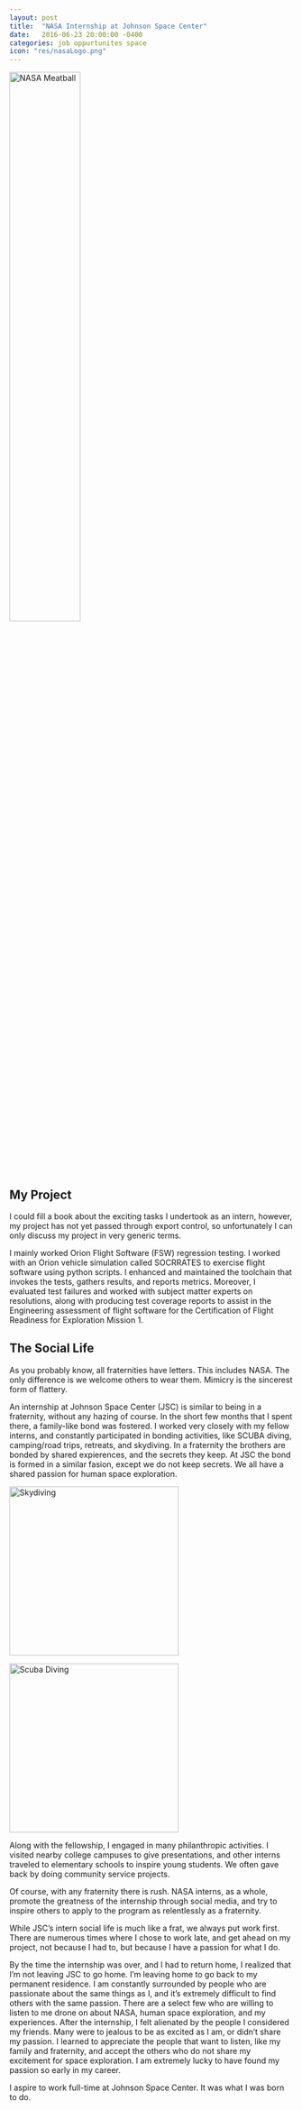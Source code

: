 ```yaml
---
layout: post
title:  "NASA Internship at Johnson Space Center"
date:   2016-06-23 20:00:00 -0400
categories: job oppurtunites space
icon: "res/nasaLogo.png"
---
```


<img src="{{ site.url }}/res/nasaLogo.png" alt="NASA Meatball" width="50%"/>

## My Project
I could fill a book about the exciting tasks I undertook as an intern, however, my project has not yet passed through export control, so unfortunately I can only discuss my project in very generic terms.

I mainly worked Orion Flight Software (FSW)  regression testing. I worked with an Orion vehicle simulation called SOCRRATES to exercise flight software using python scripts. I enhanced and maintained the toolchain that invokes the tests, gathers results, and reports metrics. Moreover, I evaluated test failures and worked with subject matter experts on resolutions, along with producing test coverage reports to assist in the Engineering assessment of flight software for the Certification of Flight Readiness for Exploration Mission 1.

## The Social Life
As you probably know, all fraternities have letters. This includes NASA. The only difference is we welcome others to wear them. Mimicry is the sincerest form of flattery.

An internship at Johnson Space Center (JSC) is similar to being in a fraternity, without any hazing of course. In the short few months that I spent there, a family-like bond was fostered. I worked very closely with my fellow interns, and constantly participated in bonding activities, like SCUBA diving, camping/road trips, retreats, and skydiving. In a fraternity the brothers are bonded by shared expierences, and the secrets they keep. At JSC the bond is formed in a similar fasion, except we do not keep secrets. We all have a shared passion for human space exploration.
<div class="row">
<div class="col-md-4 col-md-offset-2" style="margin-bottom: 1em;">
<img src="{{ site.url }}/res/skydiving.jpg" alt="Skydiving" height="300em"/>
</div>
<div class="col-md-4" style="margin-bottom: 1em;">
<img src="{{ site.url }}/res/scubadiving.png" alt="Scuba Diving" height="300em"/>
</div>
</div>

Along with the fellowship, I engaged in many philanthropic activities. I visited nearby college campuses to give presentations, and other interns traveled to elementary schools to inspire young students. We often gave back by doing community service projects.

Of course, with any fraternity there is rush. NASA interns, as a whole, promote the greatness of the internship through social media, and try to inspire others to apply to the program as relentlessly as a fraternity.

While JSC’s intern social life is much like a frat, we always put work first. There are numerous times where I chose to work late, and get ahead on my project, not because I had to, but because I have a passion for what I do.

By the time the internship was over, and I had to return home, I realized that I’m not leaving JSC to go home. I’m leaving home to go back to my permanent residence. I am constantly surrounded by people who are passionate about the same things as I, and it’s extremely difficult to find others with the same passion. There are a select few who are willing to listen to me drone on about NASA, human space exploration, and my experiences. After the internship, I felt alienated by the people I considered my friends. Many were to jealous to be as excited as I am, or didn’t share my passion. I learned to appreciate the people that want to listen, like my family and fraternity, and accept the others who do not share my excitement for space exploration. I am extremely lucky to have found my passion so early in my career.

I aspire to work full-time at Johnson Space Center. It was what I was born to do.


